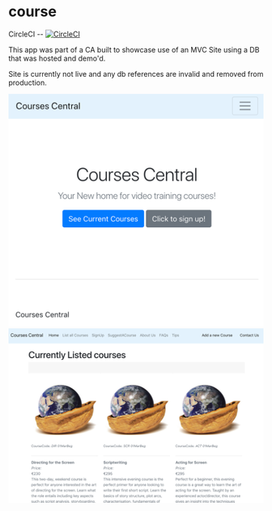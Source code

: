 # course

CircleCI -- [![CircleCI](https://circleci.com/gh/splinterific/Courses_app/tree/master.svg?style=svg)](https://circleci.com/gh/splinterific/Courses_app/tree/master)

This app was part of a CA built to showcase use of an MVC Site using a DB that was hosted and demo'd.

Site is currently not live and any db references are invalid and removed from production.

![](home.png)
![](courses.png)